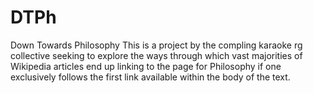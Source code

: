 # DTPh
Down Towards Philosophy
This is a project by the compling karaoke rg collective seeking to explore the ways through which vast majorities of Wikipedia articles end up linking to the page for Philosophy if one exclusively follows the first link available within the body of the text. 
